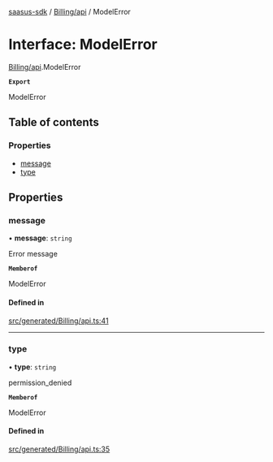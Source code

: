 [saasus-sdk](../README.md) / [Billing/api](../modules/Billing_api.md) / ModelError

# Interface: ModelError

[Billing/api](../modules/Billing_api.md).ModelError

**`Export`**

ModelError

## Table of contents

### Properties

- [message](Billing_api.ModelError.md#message)
- [type](Billing_api.ModelError.md#type)

## Properties

### message

• **message**: `string`

Error message

**`Memberof`**

ModelError

#### Defined in

[src/generated/Billing/api.ts:41](https://github.com/saasus-platform/saasus-sdk-javascript/blob/c67ac22/src/generated/Billing/api.ts#L41)

___

### type

• **type**: `string`

permission_denied

**`Memberof`**

ModelError

#### Defined in

[src/generated/Billing/api.ts:35](https://github.com/saasus-platform/saasus-sdk-javascript/blob/c67ac22/src/generated/Billing/api.ts#L35)
